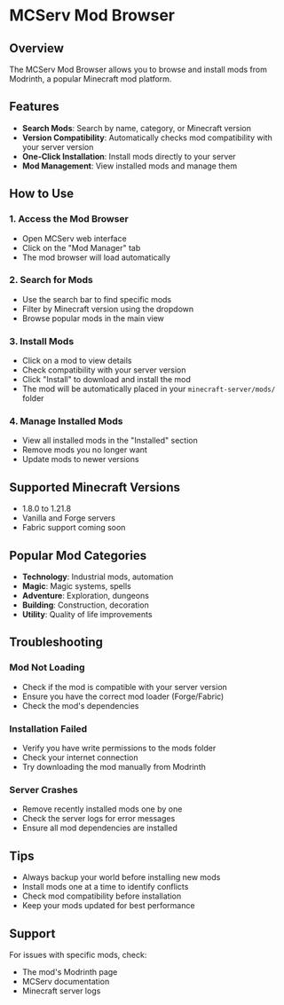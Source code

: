 # MCServ Mod Browser

## Overview
The MCServ Mod Browser allows you to browse and install mods from Modrinth, a popular Minecraft mod platform.

## Features
- **Search Mods**: Search by name, category, or Minecraft version
- **Version Compatibility**: Automatically checks mod compatibility with your server version
- **One-Click Installation**: Install mods directly to your server
- **Mod Management**: View installed mods and manage them

## How to Use

### 1. Access the Mod Browser
- Open MCServ web interface
- Click on the "Mod Manager" tab
- The mod browser will load automatically

### 2. Search for Mods
- Use the search bar to find specific mods
- Filter by Minecraft version using the dropdown
- Browse popular mods in the main view

### 3. Install Mods
- Click on a mod to view details
- Check compatibility with your server version
- Click "Install" to download and install the mod
- The mod will be automatically placed in your `minecraft-server/mods/` folder

### 4. Manage Installed Mods
- View all installed mods in the "Installed" section
- Remove mods you no longer want
- Update mods to newer versions

## Supported Minecraft Versions
- 1.8.0 to 1.21.8
- Vanilla and Forge servers
- Fabric support coming soon

## Popular Mod Categories
- **Technology**: Industrial mods, automation
- **Magic**: Magic systems, spells
- **Adventure**: Exploration, dungeons
- **Building**: Construction, decoration
- **Utility**: Quality of life improvements

## Troubleshooting

### Mod Not Loading
- Check if the mod is compatible with your server version
- Ensure you have the correct mod loader (Forge/Fabric)
- Check the mod's dependencies

### Installation Failed
- Verify you have write permissions to the mods folder
- Check your internet connection
- Try downloading the mod manually from Modrinth

### Server Crashes
- Remove recently installed mods one by one
- Check the server logs for error messages
- Ensure all mod dependencies are installed

## Tips
- Always backup your world before installing new mods
- Install mods one at a time to identify conflicts
- Check mod compatibility before installation
- Keep your mods updated for best performance

## Support
For issues with specific mods, check:
- The mod's Modrinth page
- MCServ documentation
- Minecraft server logs 